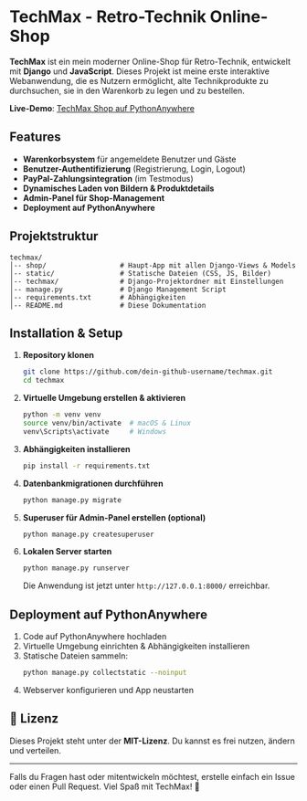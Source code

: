 # TechMax - Retro-Technik Online-Shop

**TechMax** ist ein mein moderner Online-Shop für Retro-Technik, entwickelt mit **Django** und **JavaScript**. Dieses Projekt ist meine erste interaktive Webanwendung, die es Nutzern ermöglicht, alte Technikprodukte zu durchsuchen, sie in den Warenkorb zu legen und zu bestellen.

**Live-Demo**: [TechMax Shop auf PythonAnywhere](https://techmaxbyle.pythonanywhere.com/)

## Features

- **Warenkorbsystem** für angemeldete Benutzer und Gäste
- **Benutzer-Authentifizierung** (Registrierung, Login, Logout)
- **PayPal-Zahlungsintegration** (im Testmodus)
- **Dynamisches Laden von Bildern & Produktdetails**
- **Admin-Panel für Shop-Management**
- **Deployment auf PythonAnywhere**

## Projektstruktur

```
techmax/
│-- shop/                  # Haupt-App mit allen Django-Views & Models
│-- static/                # Statische Dateien (CSS, JS, Bilder)
│-- techmax/               # Django-Projektordner mit Einstellungen
│-- manage.py              # Django Management Script
│-- requirements.txt       # Abhängigkeiten
│-- README.md              # Diese Dokumentation
```

## Installation & Setup

1. **Repository klonen**
   ```bash
   git clone https://github.com/dein-github-username/techmax.git
   cd techmax
   ```

2. **Virtuelle Umgebung erstellen & aktivieren**
   ```bash
   python -m venv venv
   source venv/bin/activate  # macOS & Linux
   venv\Scripts\activate     # Windows
   ```

3. **Abhängigkeiten installieren**
   ```bash
   pip install -r requirements.txt
   ```

4. **Datenbankmigrationen durchführen**
   ```bash
   python manage.py migrate
   ```

5. **Superuser für Admin-Panel erstellen (optional)**
   ```bash
   python manage.py createsuperuser
   ```

6. **Lokalen Server starten**
   ```bash
   python manage.py runserver
   ```
   
   Die Anwendung ist jetzt unter `http://127.0.0.1:8000/` erreichbar.

## Deployment auf PythonAnywhere

1. Code auf PythonAnywhere hochladen
2. Virtuelle Umgebung einrichten & Abhängigkeiten installieren
3. Statische Dateien sammeln:
   ```bash
   python manage.py collectstatic --noinput
   ```
4. Webserver konfigurieren und App neustarten

## 📝 Lizenz

Dieses Projekt steht unter der **MIT-Lizenz**. Du kannst es frei nutzen, ändern und verteilen.

---

Falls du Fragen hast oder mitentwickeln möchtest, erstelle einfach ein Issue oder einen Pull Request. Viel Spaß mit TechMax! 🚀
